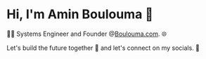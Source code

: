 # Hi, I'm Amin Boulouma 👋

👨‍💻 Systems Engineer and Founder @[Boulouma.com](http://boulouma.com). 🌐

Let's build the future together 🚀 and let's connect on my socials. 🤝
